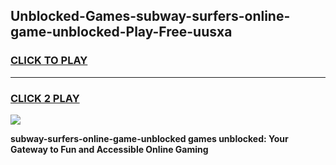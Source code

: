 
## Unblocked-Games-subway-surfers-online-game-unblocked-Play-Free-uusxa
<h3>
<a href="https://premium76.site?title=subway-surfers-online-game-unblocked&ref=23A">CLICK TO PLAY</a></h3>
<hr>

<h3>
<a href="https://premium76.site?title=subway-surfers-online-game-unblocked&ref=23A">CLICK 2 PLAY</a>
  
</h3>

<a href="https://premium76.site?title=subway-surfers-online-game-unblocked&ref=23A"><img src="https://clearcache.store/games.png"></a>


**subway-surfers-online-game-unblocked games unblocked: Your Gateway to Fun and Accessible Online Gaming**
